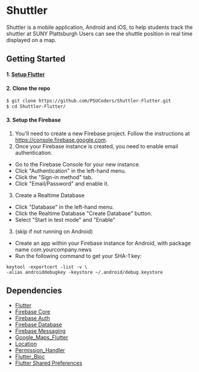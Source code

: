 # Shuttler

Shuttler is a mobile application, Android and iOS, to help students track the shuttler at SUNY Plattsburgh Users can see the shuttle position in real time displayed on a map.

## Getting Started

#### 1. [Setup Flutter](https://flutter.io/setup/)

#### 2. Clone the repo

```sh
$ git clone https://github.com/PSUCoders/Shuttler-Flutter.git
$ cd Shuttler-Flutter/
```

#### 3. Setup the Firebase 

1. You'll need to create a new Firebase project. Follow the instructions at https://console.firebase.google.com.
2. Once your Firebase instance is created, you need to enable email authentication.

* Go to the Firebase Console for your new instance.
* Click "Authentication" in the left-hand menu.
* Click the "Sign-in method" tab.
* Click "Email/Password" and enable it.

3. Create a Realtime Database
* Click "Database" in the left-hand menu.
* Click the Realtime Database "Create Database" button.
* Select "Start in test mode" and "Enable"

3. (skip if not running on Android)

* Create an app within your Firebase instance for Android, with package name com.yourcompany.news
* Run the following command to get your SHA-1 key:

```
keytool -exportcert -list -v \
-alias androiddebugkey -keystore ~/.android/debug.keystore
```


## Dependencies

* [Flutter](https://flutter.io/)
* [Firebase Core](https://github.com/flutter/plugins/tree/master/packages/firebase_core)
* [Firebase Auth](https://github.com/flutter/plugins/tree/master/packages/firebase_auth)
* [Firebase Database](https://github.com/flutter/plugins/tree/master/packages/firebase_database)
* [Firebase Messaging](https://github.com/flutter/plugins/tree/master/packages/firebase_messaging)
* [Google_Maps_Flutter](https://github.com/flutter/plugins/tree/master/packages/google_maps_flutter)
* [Location](https://github.com/Lyokone/flutterlocation)
* [Permission_Handler](https://pub.dartlang.org/packages/permission_handler)
* [Flutter_Bloc](https://github.com/felangel/bloc/)
* [Flutter Shared Preferences](https://github.com/flutter/plugins/tree/master/packages/shared_preferences)
